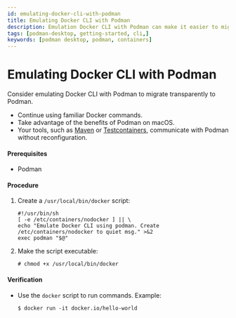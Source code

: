 ```yaml
---
id: emulating-docker-cli-with-podman
title: Emulating Docker CLI with Podman
description: Emulation Docker CLI with Podman can make it easier to migrate from Docker to Podman, as it allows you to continue using familiar Docker commands while taking advantage of the benefits of Podman.
tags: [podman-desktop, getting-started, cli,]
keywords: [podman desktop, podman, containers]
---
```


# Emulating Docker CLI with Podman

Consider emulating Docker CLI with Podman to migrate transparently to Podman.

* Continue using familiar Docker commands.
* Take advantage of the benefits of Podman on macOS.
* Your tools, such as [Maven](https://maven.apache.org/) or [Testcontainers](https://www.testcontainers.org/), communicate with Podman without reconfiguration.

#### Prerequisites

* Podman

#### Procedure

1. Create a `/usr/local/bin/docker` script:

    ```shell
    #!/usr/bin/sh
    [ -e /etc/containers/nodocker ] || \
    echo "Emulate Docker CLI using podman. Create /etc/containers/nodocker to quiet msg." >&2
    exec podman "$@"
    ```

2. Make the script executable:

    ```shell-session
    # chmod +x /usr/local/bin/docker 
    ```

#### Verification

* Use the `docker` script to run commands.
  Example:

    ```shell-session
    $ docker run -it docker.io/hello-world
    ```
